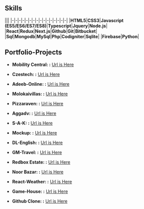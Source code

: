 ## Skills

|||
|-|-|-|-|-|-|-|-|-|-|-|-|-|-|-|-|
|**HTML5**|**CSS3**|**Javascript (ES5/ES6/ES7/ES8)**|**Typescript**|**Jquery**|**Node.js**|
|**React**|**Redux**|**Next.js**|**Github**|**Git**|**Bitbucket**|
|**Sql**|**Mongodb**|**MySql**|**Php**|**Codigniter**|**Sqlite**|
|**Firebase**|**Python**|



## Portfolio-Projects

* **Mobility Central: :** [Url is Here](https://alitechgeek52.github.io/Mobility-Central/)

* **Czestech: :** [Url is Here](http://www.czesttech.com/)

* **Adeeb-Online: :** [Url is Here](http://www.adeeb-online.com/)

* **Molokaivillas: :** [Url is Here](http://molokaivillasb7.com/)

* **Pizzaraven: :** [Url is Here](https://www.pizzaraven.com/)

* **Aggadv: :** [Url is Here](http://aggadv.com.br)

* **S-A-K: :** [Url is Here](https://s-a-k.syedsameer.now.sh/)

* **Mockup: :** [Url is Here](https://alitechgeek52.github.io/14-may-mockup/)

* **DL-English: :** [Url is Here](http://dlenglish.vip/)

* **GM-Travel: :** [Url is Here](https://www.gmtravel.co.uk/)

* **Redbox Estate: :** [Url is Here](https://www.redbox.estate/)

* **Noor Bazar: :** [Url is Here](Noorbazar.com)

* **React-Weather: :** [Url is Here](https://alitechgeek52.github.io/react-weather/)

* **Game-House: :** [Url is Here](https://game-hosue.syedsameer.now.sh/)

* **Github Clone: :** [Url is Here](https://github-clone.syedsameer.now.sh/)


